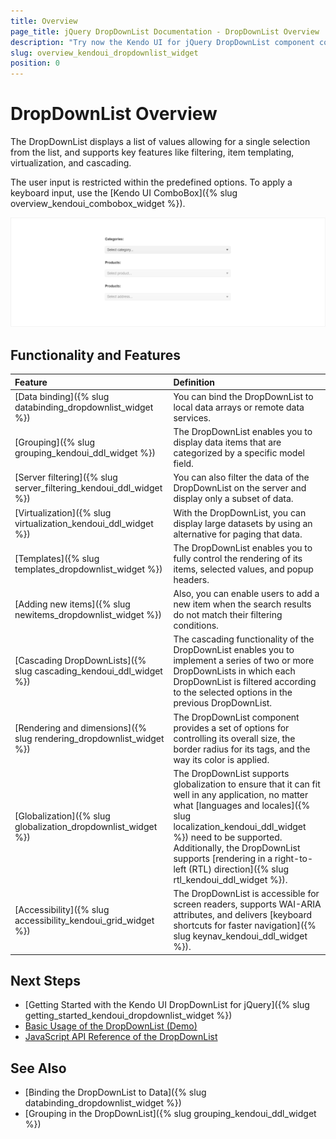 ```yaml
---
title: Overview
page_title: jQuery DropDownList Documentation - DropDownList Overview
description: "Try now the Kendo UI for jQuery DropDownList component covering everything from data binding,  and grouping to virtualization and templates."
slug: overview_kendoui_dropdownlist_widget
position: 0
---
```


# DropDownList Overview

The DropDownList displays a list of values allowing for a single selection from the list, and supports key features like filtering, item templating, virtualization, and cascading.

The user input is restricted within the predefined options. To apply a keyboard input, use the [Kendo UI ComboBox]({% slug overview_kendoui_combobox_widget %}).

![Kendo UI for jQuery DropDownList Overview](dropdownlist-overview.png)

## Functionality and Features

|Feature|Definition
|:---|:---
|[Data binding]({% slug databinding_dropdownlist_widget %})|You can bind the DropDownList to local data arrays or remote data services.
|[Grouping]({% slug grouping_kendoui_ddl_widget %})|The DropDownList enables you to display data items that are categorized by a specific model field.
|[Server filtering]({% slug server_filtering_kendoui_ddl_widget %})|You can also filter the data of the DropDownList on the server and display only a subset of data.
|[Virtualization]({% slug virtualization_kendoui_ddl_widget %})|With the DropDownList, you can display large datasets by using an alternative for paging that data.
|[Templates]({% slug templates_dropdownlist_widget %})|The DropDownList enables you to fully control the rendering of its items, selected values, and popup headers.
|[Adding new items]({% slug newitems_dropdownlist_widget %})|Also, you can enable users to add a new item when the search results do not match their filtering conditions.
|[Cascading DropDownLists]({% slug cascading_kendoui_ddl_widget %})|The cascading functionality of the DropDownList enables you to implement a series of two or more DropDownLists in which each DropDownList is filtered according to the selected options in the previous DropDownList.
|[Rendering and dimensions]({% slug rendering_dropdownlist_widget %})|The DropDownList component provides a set of options for controlling its overall size, the border radius for its tags, and the way its color is applied.  
|[Globalization]({% slug globalization_dropdownlist_widget %})|The DropDownList supports globalization to ensure that it can fit well in any application, no matter what [languages and locales]({% slug localization_kendoui_ddl_widget %}) need to be supported. Additionally, the DropDownList supports [rendering in a right-to-left (RTL) direction]({% slug rtl_kendoui_ddl_widget %}).
|[Accessibility]({% slug accessibility_kendoui_grid_widget %})|The DropDownList is accessible for screen readers, supports WAI-ARIA attributes, and delivers [keyboard shortcuts for faster navigation]({% slug keynav_kendoui_ddl_widget %}).


## Next Steps 

* [Getting Started with the Kendo UI DropDownList for jQuery]({% slug getting_started_kendoui_dropdownlist_widget %})
* [Basic Usage of the DropDownList (Demo)](https://demos.telerik.com/kendo-ui/dropdownlist/index)
* [JavaScript API Reference of the DropDownList](/api/javascript/ui/dropdownlist)

## See Also

* [Binding the DropDownList to Data]({% slug databinding_dropdownlist_widget %})
* [Grouping in the DropDownList]({% slug grouping_kendoui_ddl_widget %})
